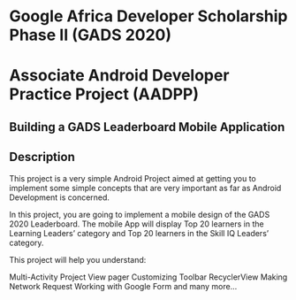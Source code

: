 # Google Africa Developer Scholarship Phase II (GADS 2020)
# Associate Android Developer Practice Project (AADPP)
## Building a GADS Leaderboard Mobile Application
## Description
This project is a very simple Android Project aimed at getting you to implement some simple concepts that are very important as far as Android Development is concerned.

In this project, you are going to implement a mobile design of the GADS 2020 Leaderboard. The mobile App will display Top 20 learners in the Learning Leaders’ category and Top 20 learners in the Skill IQ Leaders’ category.

This project will help you understand:

Multi-Activity Project
View pager
Customizing Toolbar
RecyclerView
Making Network Request
Working with Google Form and many more... 


